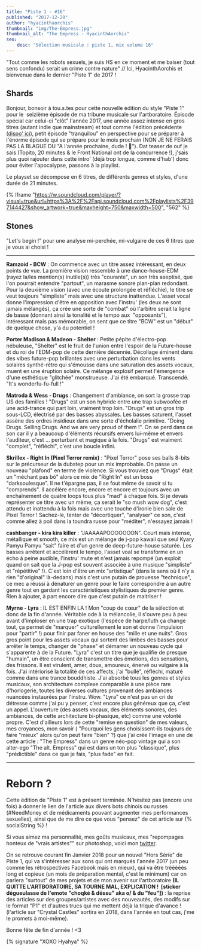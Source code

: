 ```yaml
---
title: "Piste 1 - #16"
published: "2017-12-20"
author: "hyacinthaorchis"
thumbnail: "img/The-Empress.jpg"
thumbnail_alt: "The Empress - HyacinthAorchis"
seo:
    desc: "Sélection musicale : piste 1, mix volume 16"
---
```


"Tout comme les robots sexuels, je suis HS en ce moment et me baiser (tout sens confondu) serait un crime contre nature" // Ici, HyacinthAorchis et bienvenue dans le dernier "Piste 1" de 2017 !

## Shards

Bonjour, bonsoir à tou.s.tes pour cette nouvelle édition du style "Piste 1" pour le  seizième épisode de ma tribune musicale sur l'artboratoire. Épisode spécial car celui-ci "clôt" l'année 2017, une année assez intense en gros titres (autant indie que mainstream) et tout comme l'édition précédente ([dispo' ici](/piste-1-15/)), petit épisode "tranquilou" en perspective pour se préparer à l'énorme épisode qui se prépare pour le mois prochain (NON JE NE FERAIS PAS LA BLAGUE DU "A l'année prochaine, dude ! :rofl:"). Dat teaser de ouf je sais (Topito, 20 minutes & le Front National ont de la concurrence !), j'sais plus quoi rajouter dans cette intro' (déjà trop longue, comme d'hab') donc pour éviter l'apocalypse, passons à la playlist.

Le playset se décompose en 6 titres, de différents genres et styles, d'une durée de 21 minutes.

{% Iframe "https://w.soundcloud.com/player/?visual=true&url=https%3A%2F%2Fapi.soundcloud.com%2Fplaylists%2F397144427&show_artwork=true&maxheight=750&maxwidth=500", "562" %}

## Stones

"Let's begin !" pour une analyse mi-perchée, mi-vulgaire de ces 6 titres que je vous ai choisi !

* * *

**Ramzoid - BCW** : On commence avec un titre assez intéressant, en deux points de vue. La première vision ressemble à une dance-house-EDM (rayez la/les mention(s) inutile(s)) très "courante", un son très aseptisé, que l'on pourrait entendre "partout", un marasme sonore plan-plan redondant. Pour la deuxième vision (avec une écoute prolongée et réfléchie), le titre se veut toujours "simpliste" mais avec une structure inattendue. L'asset vocal donne l'impression d'être en opposition avec l'instru' (les deux ne sont jamais mélangés), ça crée une sorte de "combat" où l'arbitre serait la ligne de basse (donnant ainsi la tonalité et le tempo aux  "opposants"), intéressant mais pas mémorable, on sent que ce titre "BCW" est un "début" de quelque chose, y'a du potentiel !

**Porter Madison & Madeon - Shelter** : Petite pépite d'électro-pop nébuleuse, "Shelter" est le fruit de l'union entre l'espoir de la Future-house et du roi de l'EDM-pop de cette dernière décennie. Décollage éminent dans des vibes future-pop brillantes avec une perturbation dans les vents solaires synthé-rétro qui s'émousse dans une saturation des assets vocaux, muent en une éruption solaire. Ce mélange explosif permet l'émergence d'une esthétique "glitchée" monstrueuse. J'ai été embarqué. Transcendé. "It's wonderfu-fu-full !"

**Matroda & Wess - Drugs** : Changement d'ambiance, on sort la grosse trap US des familles ! "Drugs" est un son hybride entre une trap subwoofée et une acid-trance qui part loin, vraiment trop loin. "Drugs" est un gros trip sous-LCD, électrisé par des basses abyssales. Les basses saturent, l'asset assène des ordres insidieux dans une sorte d'écholalie primitive. "Doing Drugs. Selling Drugs. And we are very proud of them !". On se perd dans ce son car il y a beaucoup d'éléments récursifs envers lui-même et envers l'auditeur, c'est ... perturbant et magique à la fois. "Drugs" est vraiment "complet", "réfléchi", c'est une boucle infini.

**Skrillex - Right In (Pixel Terror remix)** : "Pixel Terror" pose ses balls 8-bits sur le précurseur de la dubstep pour un mix improbable. On passe un nouveau "plafond" en terme de violence. Si vous trouviez que "Drugs" était un "méchant pas bô" alors ce mix de "Right In" est un boss "darksoulesque". Il ne t'épargne pas, il se fout même de savoir si tu "comprends". Il accélère encore, encore et encore et toujours avec un enchaînement de quatre loops tous plus "mad" à chaque fois. Si je devais représenter ce titre avec un mème, ça serait le "so mush wow dog", c'est attendu et inattendu à la fois mais avec une touche d'ironie bien sale de Pixel Terror ! Sachez-le, tenter de "décortiquer", "analyser" ce son, c'est comme allez à poil dans la toundra russe pour "méditer", n'essayez jamais !

**cashbanger - kira kira killer** : "JAAAAAPOOOOOOON". Court mais intense, métallique et smooth, ce mix est un mélange de j-pop kawaii que seul Kyary Pamyu Pamyu "sait" faire et d'un genre de deep-future-house saturée. Les basses arrêtent et accélèrent le tempo, l'asset voal se transforme en un écho à peine audible, l'instru' mute et n'est jamais repompé (un exploit quand on sait que la J-pop est souvent associée à une musique "simpliste" et "répétitive" !). C'est loin d'être un mix "artistique" (dans le sens où il n'y a rien "d'original" là-dedans) mais c'est une putain de prouesse "technique", ce mec a réussi à dénaturer un genre pour le faire correspondre à un autre genre tout en gardant les caractéristiques stylistiques du premier genre. Rien à ajouter, à part encore dire que c'est putain de maitriser !

**Myrne - Lyra** : IL EST ENFIN LA ! Mon "coup de cœur" de la sélection et donc de la fin d'année. Véritable ode à la mélancolie, il s'ouvre peu à peu avant d'imploser en une trap exotique (l'espèce de harpe/luth ça change tout, ça permet de "marquer" culturellement le son et donne l'impulsion pour "partir" !) pour finir par faner en house des "mille et une nuits". Gros gros point pour les assets vocaux qui sortent des limbes des basses pour arrêter le temps, changer de "phase" et démarrer un nouveau cycle qui s'apparente à de la Future. "Lyra" c'est un titre que je qualifie de presque "humain", un être conscient de transmettre des émotions, des sensations, des frissons. Il est virulent, amer, doux, amoureux, énervé ou vulgaire à la fois. J'ai intériorisé la totalité de ces affects, j'ai "bullé", réfléchi, maturé comme dans une trance bouddhiste. J'ai absorbé tous les genres et styles musicaux, son architecture complexe comparable à une pièce rare d'horlogerie, toutes les diverses cultures provenant des ambiances nuancées instaurées par l'instru. Wow. "Lyra" ce n'est pas un cri de détresse comme j'ai pu y penser, c'est encore plus généreux que ça, c'est un appel. L'ouverture (des assets vocaux, des éléments sonores, des ambiances, de cette architecture bi-phasique, etc) comme une volonté propre. C'est d'ailleurs lors de cette "remise en question" de mes valeurs, mes croyances, mon savoir ( "Pourquoi les gens choisissent-ils toujours de faire "mieux" alors qu'on peut faire "bien" ?) que j'ai crée l'image en une de cette article : "The Empress" dans un genre néo-pop vintage qui a son alter-ego "The alt. Empress" qui est dans un ton plus "classique", plus "prédictible" dans ce que je fais, "plus fade" en fait.

* * *

# Reborn ?

Cette édition de "Piste 1" est à présent terminée. N'hésitez pas (encore une fois) à donner le lien de l'article aux divers bots chinois ou russes (#NeedMoney et de médicaments pouvant augmenter mes performances sexuelles), ainsi que de me dire ce que vous "pensez" de cet article sur {% socialString %} !

Si vous aimez ma personnalité, mes goûts musicaux, mes "repompages honteux de "vrais artistes"" sur photoshop, voici mon [twitter](https://twitter.com/HyacinthAorchis).

On se retrouve courant fin Janvier 2018 pour un nouvel "Hors Série" de Piste 1, qui va s'intéresser aux sons qui ont marqués l'année 2017 (un peu comme les rétrospectives Facebook mais en mieux), qui va être trèèèèès long et copieux (un mois de préparation mental, c'est le minimum) car on parlera "surtout" de mes projets et de mon avenir sur l'artboratoire **(IL QUITTE L'ARTBORATOIRE, SA TOURNE MAL, EXPLICATION !  \[sticker dégueulasse de l'emote "choqké & déssu" aka o/ & du "feu"\])** : la reprise des articles sur des groupes/artistes avec des nouveautés, des modifs sur le format "P1" et d'autres trucs qui me mettent déjà la trique d'avance ! (l'article sur "Crystal Castles" sortira en 2018, dans l'année en tout cas, j'me le promets à moi-même).

Bonne fête de fin d'année ! <3

{% signature "XOXO Hyahya" %}

